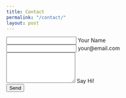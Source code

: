 ```yaml
---
title: Contact
permalink: "/contact/"
layout: post
---
```


<form action="//formspree.io/hello@erikathea.com" method="POST">
  <div class="mdl-cell mdl-cell--12-col mdl-textfield mdl-js-textfield mdl-textfield--floating-label">
    <input class="mdl-textfield__input" type="text" id="name" name="name"/>
    <label class="mdl-textfield__label" for="name">Your Name</label>
  </div>
  <div class="mdl-cell mdl-cell--12-col mdl-textfield mdl-js-textfield mdl-textfield--floating-label">
    <input class="mdl-textfield__input" type="text" id="email" name="email" />
    <label class="mdl-textfield__label" for="email">your@email.com</label>
  </div>
  <div class="mdl-cell mdl-cell--12-col mdl-textfield mdl-js-textfield">
    <textarea class="mdl-textfield__input" type="text" rows= "5" id="message" name="message"></textarea>
    <label class="mdl-textfield__label" for="message">Say Hi!</label>
  </div>

  <input type="submit" value="Send" class="mdl-button mdl-js-button mdl-button--raised mdl-js-ripple-effect mdl-button--accent" />
</form>
